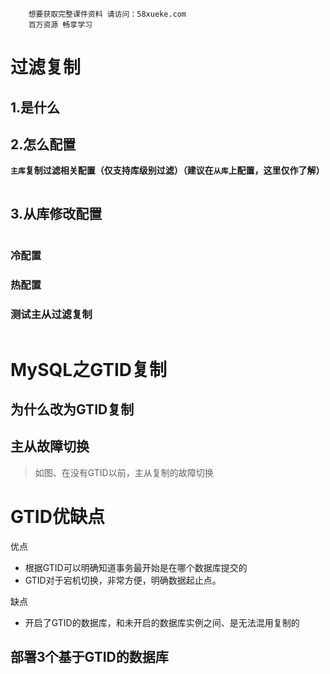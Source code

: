 ```### 此资源由 58学课资源站 收集整理 ###
	想要获取完整课件资料 请访问：58xueke.com
	百万资源 畅享学习

```
# 过滤复制

## 1.是什么





## 2.怎么配置

**`主库`复制过滤相关配置（仅支持库级别过滤）（建议在`从库`上配置，这里仅作了解）**

```
```

## 3.从库修改配置

```
```



### 冷配置





### 热配置



### 测试主从过滤复制

```
```







# MySQL之GTID复制



## 为什么改为GTID复制



## 主从故障切换

> 如图、在没有GTID以前，主从复制的故障切换





# GTID优缺点

优点

- 根据GTID可以明确知道事务最开始是在哪个数据库提交的
- GTID对于宕机切换，非常方便，明确数据起止点。

缺点

- 开启了GTID的数据库，和未开启的数据库实例之间、是无法混用复制的





## 部署3个基于GTID的数据库

```
```





